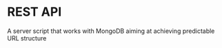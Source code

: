 

REST API 
======

A server script that works with MongoDB aiming at achieving predictable URL structure



